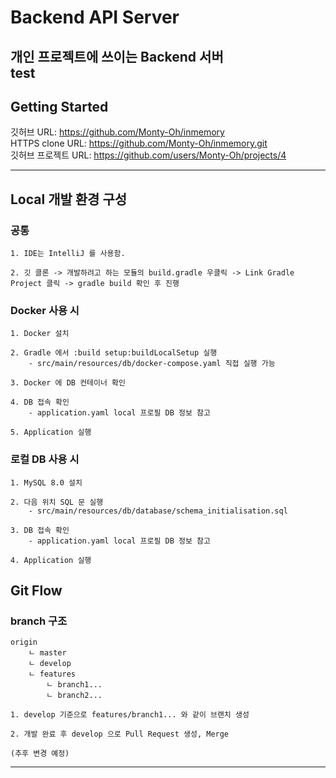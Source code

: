 # Backend API Server 
개인 프로젝트에 쓰이는 Backend 서버  
test
---
## Getting Started
깃허브 URL: https://github.com/Monty-Oh/inmemory  
HTTPS clone URL: https://github.com/Monty-Oh/inmemory.git  
깃허브 프로젝트 URL: https://github.com/users/Monty-Oh/projects/4

---
## Local 개발 환경 구성
### 공통
```
1. IDE는 IntelliJ 를 사용함.

2. 깃 클론 -> 개발하려고 하는 모듈의 build.gradle 우클릭 -> Link Gradle Project 클릭 -> gradle build 확인 후 진행
```

### Docker 사용 시
```
1. Docker 설치

2. Gradle 에서 :build setup:buildLocalSetup 실행
    - src/main/resources/db/docker-compose.yaml 직접 실행 가능

3. Docker 에 DB 컨테이너 확인

4. DB 접속 확인
    - application.yaml local 프로필 DB 정보 참고

5. Application 실행
```

### 로컬 DB 사용 시
```
1. MySQL 8.0 설치

2. 다음 위치 SQL 문 실행
    - src/main/resources/db/database/schema_initialisation.sql

3. DB 접속 확인
    - application.yaml local 프로필 DB 정보 참고

4. Application 실행
```

## Git Flow
### branch 구조
```
origin
    ㄴ master
    ㄴ develop
    ㄴ features
        ㄴ branch1...
        ㄴ branch2...
```
```
1. develop 기준으로 features/branch1... 와 같이 브랜치 생성

2. 개발 완료 후 develop 으로 Pull Request 생성, Merge

(추후 변경 예정)
```

---
